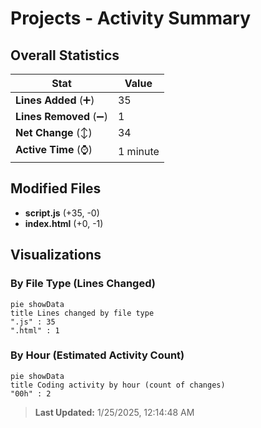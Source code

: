 # Projects - Activity Summary 

## Overall Statistics

| Stat                   | Value                                                             |
| ---------------------- | ----------------------------------------------------------------- |
| **Lines Added** (➕)   | 35                                          |
| **Lines Removed** (➖) | 1                                        |
| **Net Change** (↕)    | 34                |
| **Active Time** (⌚)   | 1 minute |


## Modified Files
- **script.js** (+35, -0)
- **index.html** (+0, -1)

## Visualizations

### By File Type (Lines Changed)

```mermaid
pie showData
title Lines changed by file type
".js" : 35
".html" : 1
```

### By Hour (Estimated Activity Count)

```mermaid
pie showData
title Coding activity by hour (count of changes)
"00h" : 2
```


> **Last Updated:** 1/25/2025, 12:14:48 AM